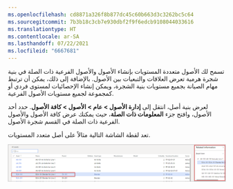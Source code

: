 ```yaml
---
ms.openlocfilehash: cd8871a326f8b877dc45c60b663d3c3262bc5c64
ms.sourcegitcommit: 7b3b18c3cb7e930dbf2f9f6edcb9108044033616
ms.translationtype: HT
ms.contentlocale: ar-SA
ms.lasthandoff: 07/22/2021
ms.locfileid: "6667681"
---
```

تسمح لك الأصول متعددة المستويات بإنشاء الأصول والأصول الفرعية ذات الصلة في بنية شجرة هرمية تعرض العلاقات والتبعيات بين الأصول. بالإضافة إلى ذلك، يمكن أن ترتبط مهام الصيانة بجميع مستويات بنية الشجرة، ويمكن إنشاء الإحصائيات لمستوى فردي أو كمجموعة لجميع مستويات الأصول الفرعية.

لعرض بنية أصل، انتقل إلى **إدارة الأصول > عام > الأصول > كافة الأصول**. حدد أحد الأصول، وافتح جزء **المعلومات ذات الصلة**، حيث يمكنك عرض كافة الأصول والأصول الفرعية ذات الصلة في القسم شجرة الأصول.

تعد لقطة الشاشة التالية مثالاً على أصل متعدد المستويات.

[![لقطة شاشة لمثال على أصل متعدد المستويات.](../media/multi-level-assets-ssm.png)](../media/multi-level-assets-ssm.png#lightbox)
